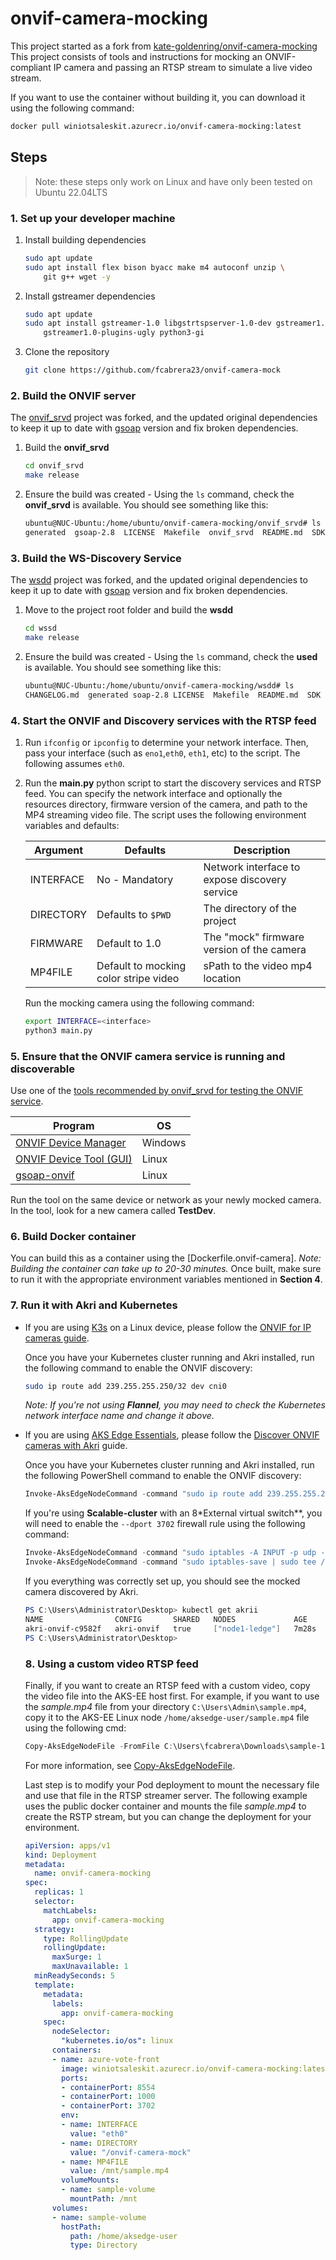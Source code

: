 # onvif-camera-mocking
This project started as a fork from [kate-goldenring/onvif-camera-mocking](https://github.com/kate-goldenring/onvif-camera-mocking)
This project consists of tools and instructions for mocking an ONVIF-compliant IP camera and passing an RTSP stream to simulate a live video stream.

If you want to use the container without building it, you can download it using the following command:
```bash
docker pull winiotsaleskit.azurecr.io/onvif-camera-mocking:latest
```

## Steps
> Note: these steps only work on Linux and have only been tested on Ubuntu 22.04LTS

### 1. Set up your developer machine

1. Install building dependencies
    ```sh
    sudo apt update
    sudo apt install flex bison byacc make m4 autoconf unzip \
        git g++ wget -y
    ```

1. Install gstreamer dependencies
    ```sh
    sudo apt update
    sudo apt install gstreamer-1.0 libgstrtspserver-1.0-dev gstreamer1.0-rtsp \
        gstreamer1.0-plugins-ugly python3-gi
    ```

1. Clone the repository
    ```sh
    git clone https://github.com/fcabrera23/onvif-camera-mock
    ```

### 2. Build the ONVIF server

The [onvif_srvd](./onvif_srvd/) project was forked, and the updated original dependencies to keep it up to date with [gsoap](https://github.com/Genivia/gsoap) version and fix broken dependencies.

1. Build the **onvif_srvd**    
    ```sh
    cd onvif_srvd
    make release
    ```

1. Ensure the build was created - Using the `ls` command, check the **onvif_srvd** is available. You should see something like this:

    ```sh
    ubuntu@NUC-Ubuntu:/home/ubuntu/onvif-camera-mocking/onvif_srvd# ls
    generated  gsoap-2.8  LICENSE  Makefile  onvif_srvd  README.md  SDK  src  start_scripts  wsdl
    ```

### 3. Build the WS-Discovery Service

The [wsdd](https://github.com/KoynovStas/wsdd) project was forked, and the updated original dependencies to keep it up to date with [gsoap](https://github.com/Genivia/gsoap) version and fix broken dependencies.

1. Move to the project root folder and build the **wsdd**    
    ```sh
    cd wssd
    make release
    ```

1. Ensure the build was created - Using the `ls` command, check the **used** is available. You should see something like this:

    ```sh
    ubuntu@NUC-Ubuntu:/home/ubuntu/onvif-camera-mocking/wsdd# ls
    CHANGELOG.md  generated soap-2.8 LICENSE  Makefile  README.md  SDK  src  start_scripts  wsdd  wsdl
    ```

### 4. Start the ONVIF and Discovery services with the RTSP feed

1. Run `ifconfig` or `ipconfig` to determine your network interface. Then, pass your interface (such as `eno1`,`eth0`, `eth1`, etc) to the script. The following assumes `eth0`. 

1. Run the **main.py** python script to start the discovery services and RTSP feed. You can specify the network interface and optionally the resources directory, firmware version of the camera, and path to the MP4 streaming video file. The script uses the following environment variables and defaults: 

    | Argument | Defaults | Description |
    | -------- | -------- | ----------- |
    | INTERFACE | No - Mandatory | Network interface to expose discovery service | 
    | DIRECTORY | Defaults to `$PWD` | The directory of the project | 
    | FIRMWARE | Default to 1.0 |  The "mock" firmware version of the camera |
    | MP4FILE | Default to mocking color stripe video | sPath to the video mp4 location |

    Run the mocking camera using the following command:

    ```sh
    export INTERFACE=<interface>
    python3 main.py
    ```

### 5. Ensure that the ONVIF camera service is running and discoverable

Use one of the [tools recommended by onvif_srvd for testing the ONVIF service](https://github.com/KoynovStas/onvif_srvd#testing). 

| Program | OS | 
| ------- | -- | 
| [ONVIF Device Manager](https://sourceforge.net/projects/onvifdm/) | Windows | 
| [ONVIF Device Tool (GUI)](https://lingodigit.com/onvif_nvc.html) | Linux | 
| [gsoap-onvif](https://github.com/consensyx/gsoap-onvif) | Linux |

Run the tool on the same device or network as your newly mocked camera. In the tool, look for a new camera called **TestDev**.

### 6. Build Docker container

You can build this as a container using the [Dockerfile.onvif-camera]. _Note: Building the container can take up to 20-30 minutes._
Once built, make sure to run it with the appropriate environment variables mentioned in **Section 4**.

### 7. Run it with Akri and Kubernetes

- If you are using [K3s](https://k3s.io/) on a Linux device, please follow the [ONVIF for IP cameras guide](https://docs.akri.sh/discovery-handlers/onvif).

    Once you have your Kubernetes cluster running and Akri installed, run the following command to enable the ONVIF discovery:
    ```bash
    sudo ip route add 239.255.255.250/32 dev cni0
    ```
    _Note: If you're not using **Flannel**, you may need to check the Kubernetes network interface name and change it above._

- If you are using [AKS Edge Essentials](https://learn.microsoft.com/en-us/azure/aks/hybrid/aks-edge-overview), please follow the [Discover ONVIF cameras with Akri](https://learn.microsoft.com/en-us/azure/aks/hybrid/aks-edge-how-to-akri-onvif) guide.

     Once you have your Kubernetes cluster running and Akri installed, run the following PowerShell command to enable the ONVIF discovery:
    ```powershell
    Invoke-AksEdgeNodeCommand -command "sudo ip route add 239.255.255.250/32 dev cni0"
    ```
    
    If you're using **Scalable-cluster** with an 8*External virtual switch**, you will need to enable the `--dport 3702` firewall rule using the following command:

    ```powershell
    Invoke-AksEdgeNodeCommand -command "sudo iptables -A INPUT -p udp --dport 3702 -j ACCEPT"
    Invoke-AksEdgeNodeCommand -command "sudo iptables-save | sudo tee /etc/systemd/scripts/ip4save > /dev/null    
    ```

    If you everything was correctly set up, you should see the mocked camera discovered by Akri.

    ```powershell
    PS C:\Users\Administrator\Desktop> kubectl get akrii
    NAME                CONFIG       SHARED   NODES             AGE
    akri-onvif-c9582f   akri-onvif   true     ["node1-ledge"]   7m28s
    PS C:\Users\Administrator\Desktop>
    ```

    ### 8. Using a custom video RTSP feed

    Finally, if you want to create an RTSP feed with a custom video, copy the video file into the AKS-EE host first. For example, if you want to use the *sample.mp4* file from your directory `C:\Users\Admin\sample.mp4`, copy it to the AKS-EE Linux node `/home/aksedge-user/sample.mp4` file using the following cmd:

    ```powershell
    Copy-AksEdgeNodeFile -FromFile C:\Users\fcabrera\Downloads\sample-15s.mp4 -toFile /home/aksedge-user/sample.mp4 -PushFile
    ```

    For more information, see [Copy-AksEdgeNodeFile](https://learn.microsoft.com/en-us/azure/aks/hybrid/reference/aks-edge-ps/copy-aksedgenodefile).

    Last step is to modify your Pod deployment to mount the necessary file and use that file in the RTSP streamer server. The following example uses the public docker container and mounts the file *sample.mp4* to create the RSTP stream, but you can change the deployment for your environment.

  ```yaml
  apiVersion: apps/v1
  kind: Deployment
  metadata:
    name: onvif-camera-mocking
  spec:
    replicas: 1
    selector:
      matchLabels:
        app: onvif-camera-mocking
    strategy:
      type: RollingUpdate
      rollingUpdate:
        maxSurge: 1
        maxUnavailable: 1
    minReadySeconds: 5    
    template:
      metadata:
        labels:
          app: onvif-camera-mocking
      spec:
        nodeSelector:
          "kubernetes.io/os": linux
        containers:
        - name: azure-vote-front
          image: winiotsaleskit.azurecr.io/onvif-camera-mocking:latest
          ports:
          - containerPort: 8554
          - containerPort: 1000
          - containerPort: 3702
          env:
          - name: INTERFACE
            value: "eth0"
          - name: DIRECTORY
            value: "/onvif-camera-mock"
          - name: MP4FILE
            value: /mnt/sample.mp4
          volumeMounts:
          - name: sample-volume
            mountPath: /mnt
        volumes:
        - name: sample-volume
          hostPath:
            path: /home/aksedge-user
            type: Directory
    ```
